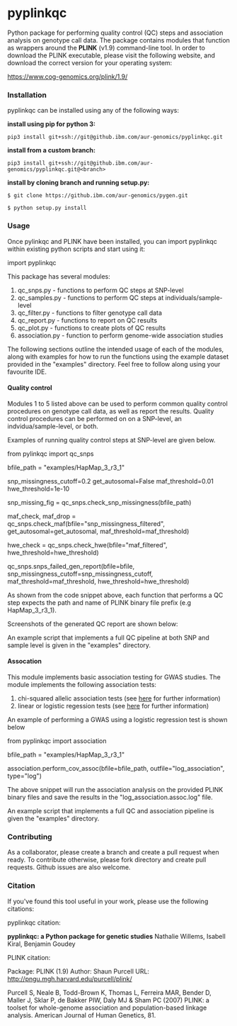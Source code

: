 # pyplinkqc
Python package for performing quality control (QC) steps and association analysis on genotype call data. The package contains modules that function as wrappers around the **PLINK** (v1.9) command-line tool. In order to download the PLINK executable, please visit the following website, and download the correct version for your operating system:

https://www.cog-genomics.org/plink/1.9/


### Installation

pyplinkqc can be installed using any of the following ways:

__install using pip for python 3:__

`pip3 install git+ssh://git@github.ibm.com/aur-genomics/pyplinkqc.git`

__install from a custom branch:__

`pip3 install git+ssh://git@github.ibm.com/aur-genomics/pyplinkqc.git@<branch>`

__install by cloning branch and running setup.py:__

`$ git clone https://github.ibm.com/aur-genomics/pygen.git`

`$ python setup.py install`

### Usage

Once pylinkqc and PLINK have been installed, you can import pyplinkqc within existing python scripts and start using it:

  import pyplinkqc

This package has several modules:

1. qc_snps.py - functions to perform QC steps at SNP-level
2. qc_samples.py - functions to perform QC steps at individuals/sample-level
3. qc_filter.py - functions to filter genotype call data
4. qc_report.py - functions to report on QC results
5. qc_plot.py - functions to create plots of QC results
6. association.py - function to perform genome-wide association studies

The following sections outline the intended usage of each of the modules, along with examples for how to run the functions using the example dataset provided in the "examples" directory. Feel free to follow along using your favourite IDE.

#### Quality control

Modules 1 to 5 listed above can be used to perform common quality control procedures on genotype call data, as well as report the results. Quality control procedures can be performed on on a SNP-level, an indvidua/sample-level, or both.

Examples of running quality control steps at SNP-level are given below.

  from pylinkqc import qc_snps

  bfile_path = "examples/HapMap_3_r3_1"

  snp_missingness_cutoff=0.2
  get_autosomal=False
  maf_threshold=0.01
  hwe_threshold=1e-10

  snp_missing_fig = qc_snps.check_snp_missingness(bfile_path)

  maf_check, maf_drop = qc_snps.check_maf(bfile="snp_missingness_filtered", get_autosomal=get_autosomal, maf_threshold=maf_threshold)

  hwe_check = qc_snps.check_hwe(bfile="maf_filtered", hwe_threshold=hwe_threshold)

  qc_snps.snps_failed_gen_report(bfile=bfile, snp_missingness_cutoff=snp_missingness_cutoff, maf_threshold=maf_threshold, hwe_threshold=hwe_threshold)

As shown from the code snippet above, each function that performs a QC step expects the path and name of PLINK binary file prefix (e.g HapMap_3_r3_1).

Screenshots of the generated QC report are shown below:

An example script that implements a full QC pipeline at both SNP and sample level is given in the "examples" directory.

#### Assocation

This module implements basic association testing for GWAS studies. The module implements the following association tests:

1. chi-squared allelic association tests (see [here](https://zzz.bwh.harvard.edu/plink/anal.shtml#cc) for further information)
2. linear or logistic regession tests (see [here](https://zzz.bwh.harvard.edu/plink/anal.shtml#glm) for further information)

An example of performing a GWAS using a logistic regression test is shown below

  from pyplinkqc import association

  bfile_path = "examples/HapMap_3_r3_1"

  association.perform_cov_assoc(bfile=bfile_path, outfile="log_association", type="log")

The above snippet will run the association analysis on the provided PLINK binary files and save the results in the "log_association.assoc.log" file.

An example script that implements a full QC and association pipeline is given the "examples" directory.

### Contributing

As a collaborator, please create a branch and create a pull request when ready. To contribute otherwise, please fork directory and create pull requests. Github issues are also welcome.

### Citation

If you've found this tool useful in your work, please use the following citations:

pyplinkqc citation:

**pyplinkqc: a Python package for genetic studies**
Nathalie Willems, Isabell Kiral, Benjamin Goudey

PLINK citation:

Package:     PLINK (1.9)
Author:      Shaun Purcell
URL:         http://pngu.mgh.harvard.edu/purcell/plink/

Purcell S, Neale B, Todd-Brown K, Thomas L, Ferreira MAR,
Bender D, Maller J, Sklar P, de Bakker PIW, Daly MJ & Sham PC (2007)
PLINK: a toolset for whole-genome association and population-based
linkage analysis. American Journal of Human Genetics, 81.
